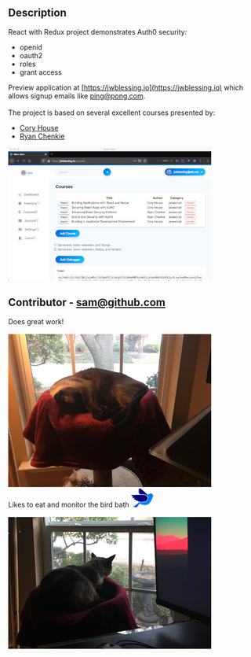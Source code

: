 ## Description
React with Redux project demonstrates Auth0 security: 
- openid
- oauth2
- roles 
- grant access
 
Preview application at [https://jwblessing.io](https://jwblessing.io) which allows signup emails like ping@pong.com.
<br/>
<br/>
The project is based on several excellent courses presented by:

- [Cory House](https://github.com/coryhouse)
- [Ryan Chenkie](https://github.com/chenkie)


![Alt text](docs/courses-page.jpg)

## Contributor - sam@github.com
Does great work!
<br />
<br />
![Alt text](docs/sam.jpg)
<br />
Likes to eat and monitor the bird bath ![Alt text](docs/bird.png)
<br />
<br />
![Alt text](docs/bird-bath.jpg)
<br />

